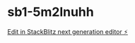 # sb1-5m2lnuhh

[Edit in StackBlitz next generation editor ⚡️](https://stackblitz.com/~/github.com/NwaekeMichael/sb1-5m2lnuhh)